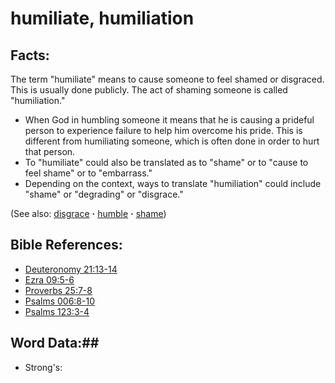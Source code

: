 # humiliate, humiliation #

## Facts: ##

The term "humiliate" means to cause someone to feel shamed or disgraced. This is usually done publicly. The act of shaming someone is called "humiliation." 

* When God in humbling someone it means that he is causing a prideful person to experience failure to help him overcome his pride. This is different from humiliating someone, which is often done in order to hurt that person.
* To "humiliate" could also be translated as to "shame" or to "cause to feel shame" or to "embarrass."
* Depending on the context, ways to translate "humiliation" could include "shame" or "degrading" or "disgrace."

(See also: [disgrace](../other/disgrace.md) **·** [humble](../other/humble.md) **·** [shame](../other/shame.md))

## Bible References: ##

* [Deuteronomy 21:13-14](rc://en/tn/help/deu/21/13)
* [Ezra 09:5-6](rc://en/tn/help/ezr/09/05)
* [Proverbs 25:7-8](rc://en/tn/help/pro/25/07)
* [Psalms 006:8-10](rc://en/tn/help/psa/006/008)
* [Psalms 123:3-4](rc://en/tn/help/psa/123/003)

## Word Data:##

* Strong's: 

